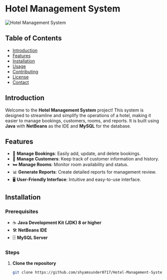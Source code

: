 # Hotel Management System

![Hotel Management System](https://example.com/path/to/your/project/image.png)

## Table of Contents
- [Introduction](#introduction)
- [Features](#features)
- [Installation](#installation)
- [Usage](#usage)
- [Contributing](#contributing)
- [License](#license)
- [Contact](#contact)

## Introduction
Welcome to the **Hotel Management System** project! This system is designed to streamline and simplify the operations of a hotel, making it easier to manage bookings, customers, rooms, and reports. It is built using **Java** with **NetBeans** as the IDE and **MySQL** for the database.

## Features
- 🏨 **Manage Bookings**: Easily add, update, and delete bookings.
- 👥 **Manage Customers**: Keep track of customer information and history.
- 🛏️ **Manage Rooms**: Monitor room availability and status.
- 📊 **Generate Reports**: Create detailed reports for management review.
- 🖥️ **User-Friendly Interface**: Intuitive and easy-to-use interface.

## Installation
### Prerequisites
- ☕ **Java Development Kit (JDK) 8 or higher**
- 🛠️ **NetBeans IDE**
- 🗄️ **MySQL Server**

### Steps
1. **Clone the repository**
   ```bash
   git clone https://github.com/shyamsunder0717/Hotel-Management-System.git
